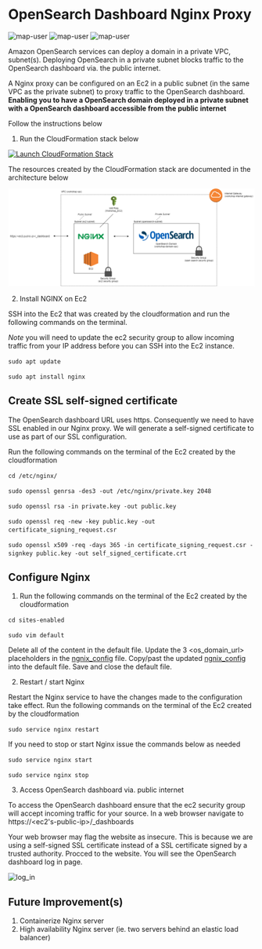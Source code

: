 # OpenSearch Dashboard Nginx Proxy

<img width="275" alt="map-user" src="https://img.shields.io/badge/cloudformation template deployments-153-blue"> <img width="85" alt="map-user" src="https://img.shields.io/badge/views-10712-green"> <img width="125" alt="map-user" src="https://img.shields.io/badge/unique visits-3035-green">

Amazon OpenSearch services can deploy a domain in a private VPC, subnet(s). Deploying OpenSearch in a private subnet blocks traffic to the OpenSearch dashboard via. the public internet.

A Nginx proxy can be configured on an Ec2 in a public subnet (in the same VPC as the private subnet) to proxy traffic to the OpenSearch dashboard. **Enabling you to have a OpenSearch domain deployed in a private subnet with a OpenSearch dashboard accessible from the public internet**

Follow the instructions below

1. Run the CloudFormation stack below

[![Launch CloudFormation Stack](https://sharkech-public.s3.amazonaws.com/misc-public/cloudformation-launch-stack.png)](https://console.aws.amazon.com/cloudformation/home#/stacks/new?stackName=os-nginx&templateURL=https://sharkech-public.s3.amazonaws.com/misc-public/opensearch_nginx.yaml)

The resources created by the CloudFormation stack are documented in the architecture below


<img alt="opensearch_nginx_yaml" src="https://github.com/ev2900/OpenSearch_Dashboard_Nginx_Proxy/blob/main/Read_Me_Architecture/ReadMe_Architecture.png">

2. Install NGINX on Ec2

SSH into the Ec2 that was created by the cloudformation and run the following commands on the terminal.

*Note* you will need to update the ec2 security group to allow incoming traffic from your IP address before you can SSH into the Ec2 instance.

```sudo apt update```

```sudo apt install nginx```

## Create SSL self-signed certificate

The OpenSearch dashboard URL uses https. Consequently we need to have SSL enabled in our Nginx proxy. We will generate a self-signed certificate to use as part of our SSL configuration.

Run the following commands on the terminal of the Ec2 created by the cloudformation

```cd /etc/nginx/```

```sudo openssl genrsa -des3 -out /etc/nginx/private.key 2048```

```sudo openssl rsa -in private.key -out public.key```

```sudo openssl req -new -key public.key -out certificate_signing_request.csr```

```sudo openssl x509 -req -days 365 -in certificate_signing_request.csr -signkey public.key -out self_signed_certificate.crt```

## Configure Nginx

1. Run the following commands on the terminal of the Ec2 created by the cloudformation

```cd sites-enabled```

```sudo vim default```

Delete all of the content in the default file. Update the 3 <os_domain_url> placeholders in the [ngnix_config](https://github.com/ev2900/OpenSearch_Dashboard_Nginx_Proxy/blob/main/ngnix_config) file. Copy/past the updated [ngnix_config](https://github.com/ev2900/OpenSearch_Dashboard_Nginx_Proxy/blob/main/ngnix_config) into the default file. Save and close the default file.

2. Restart / start Nginx

Restart the Nginx service to have the changes made to the configuration take effect. Run the following commands on the terminal of the Ec2 created by the cloudformation

```sudo service nginx restart```

If you need to stop or start Nginx issue the commands below as needed

```sudo service nginx start```

```sudo service nginx stop```

3. Access OpenSearch dashboard via. public internet

To access the OpenSearch dashboard ensure that the ec2 security group will accept incoming traffic for your source. In a web browser navigate to https://<ec2's-public-ip>/_dashboards

Your web browser may flag the website as insecure. This is because we are using a self-signed SSL certificate instead of a SSL certificate signed by a trusted authority. Procced to the website. You will see the OpenSearch dashboard log in page.

<img width="550" alt="log_in" src="https://user-images.githubusercontent.com/5414004/182025931-a0acec68-452f-441c-98f2-a091cfb04091.png">

## Future Improvement(s)
1. Containerize Nginx server
2. High availability Nginx server (ie. two servers behind an elastic load balancer)

